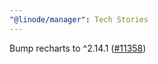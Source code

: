 ```yaml
---
"@linode/manager": Tech Stories
---
```


Bump recharts to ^2.14.1 ([#11358](https://github.com/linode/manager/pull/11358))

